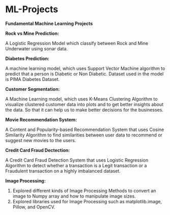 # ML-Projects

**Fundamental Machine Learning Projects**

**Rock vs Mine Prediction:**

  A Logistic Regression Model which classify between Rock and Mine Underwater using sonar data.

**Diabetes Prediction:**

  A machine learning model, which uses Support Vector Machine algorithm to predict that a person is Diabetic or Non Diabetic. Dataset used in the model is PIMA Diabetes Dataset.

**Customer Segmentation:**

  A Machine Learning model, which uses K-Means Clustering Algorithm to visualize clustered customer data into plots and to get better insights about the data. So that it can help us to make better decisions for the businesses.

**Movie Recommendation System:**

  A Content and Popularity-based Recommendation System that uses Cosine Similarity Algorithm to find similarities between user data to recommend or suggest new movies to the users.

**Credit Card Fraud Dectection:**

  A Credit Card Fraud Detection System that uses Logistic Regression Algorithm to detect whether a transaction is a Legit transaction or a Fraudulent transaction on a highly imbalanced dataset.

**Image Processing:**

  1. Explored different kinds of Image Processing Methods to convert an image to Numpy array and how to manipulate image sizes.
  2. Explored libraries used for Image Processing such as matplotlib.image, Pillow, and OpenCV.

